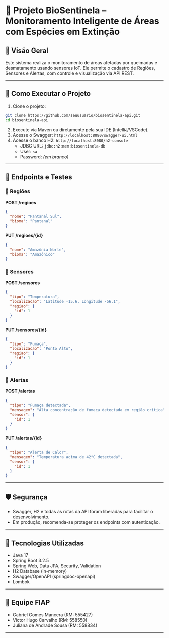 
# 🌿 Projeto BioSentinela – Monitoramento Inteligente de Áreas com Espécies em Extinção

## 📘 Visão Geral
Este sistema realiza o monitoramento de áreas afetadas por queimadas e desmatamento usando sensores IoT. Ele permite o cadastro de Regiões, Sensores e Alertas, com controle e visualização via API REST.

---

## 🚀 Como Executar o Projeto

1. Clone o projeto:
```bash
git clone https://github.com/seuusuario/biosentinela-api.git
cd biosentinela-api
```

2. Execute via Maven ou diretamente pela sua IDE (IntelliJ/VSCode).
3. Acesse o Swagger: `http://localhost:8080/swagger-ui.html`
4. Acesse o banco H2: `http://localhost:8080/h2-console`
    - JDBC URL: `jdbc:h2:mem:biosentinela-db`
    - User: `sa`
    - Password: *(em branco)*

---

## 🧪 Endpoints e Testes

### 📍 Regiões
**POST /regioes**
```json
{
  "nome": "Pantanal Sul",
  "bioma": "Pantanal"
}
```

**PUT /regioes/{id}**
```json
{
  "nome": "Amazônia Norte",
  "bioma": "Amazônico"
}
```

### 📡 Sensores
**POST /sensores**
```json
{
  "tipo": "Temperatura",
  "localizacao": "Latitude -15.6, Longitude -56.1",
  "regiao": {
    "id": 1
  }
}
```

**PUT /sensores/{id}**
```json
{
  "tipo": "Fumaça",
  "localizacao": "Ponto Alto",
  "regiao": {
    "id": 1
  }
}
```

### 🚨 Alertas
**POST /alertas**
```json
{
  "tipo": "Fumaça detectada",
  "mensagem": "Alta concentração de fumaça detectada em região crítica",
  "sensor": {
    "id": 1
  }
}
```

**PUT /alertas/{id}**
```json
{
  "tipo": "Alerta de Calor",
  "mensagem": "Temperatura acima de 42°C detectada",
  "sensor": {
    "id": 1
  }
}
```

---

## 🛡️ Segurança
- Swagger, H2 e todas as rotas da API foram liberadas para facilitar o desenvolvimento.
- Em produção, recomenda-se proteger os endpoints com autenticação.

---

## 🧱 Tecnologias Utilizadas
- Java 17
- Spring Boot 3.2.5
- Spring Web, Data JPA, Security, Validation
- H2 Database (in-memory)
- Swagger/OpenAPI (springdoc-openapi)
- Lombok

---

## 👥 Equipe FIAP
- Gabriel Gomes Mancera (RM: 555427)
- Victor Hugo Carvalho (RM: 558550)
- Juliana de Andrade Sousa (RM: 558834)

---
